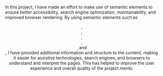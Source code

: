In this project, I have made an effort to make use of semantic elements to ensure better accessibility, search engine optimization, maintainability, and improved browser rendering. By using semantic elements such as <header>, <main>, <article>, <section>, <aside>, and <footer>, I have provided additional information and structure to the content, making it easier for assistive technologies, search engines, and browsers to understand and interpret the pages. This has helped to improve the user experience and overall quality of the project.ments.
